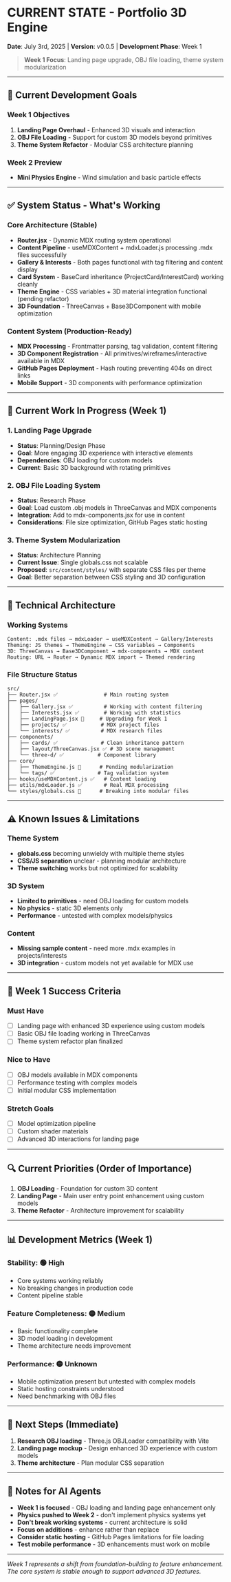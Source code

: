 # CURRENT STATE - Portfolio 3D Engine

**Date**: July 3rd, 2025 | **Version**: v0.0.5 | **Development Phase**: Week 1

> **Week 1 Focus**: Landing page upgrade, OBJ file loading, theme system modularization

---

## 🎯 Current Development Goals

### **Week 1 Objectives**
1. **Landing Page Overhaul** - Enhanced 3D visuals and interaction
2. **OBJ File Loading** - Support for custom 3D models beyond primitives  
3. **Theme System Refactor** - Modular CSS architecture planning

### **Week 2 Preview**
- **Mini Physics Engine** - Wind simulation and basic particle effects

---

## ✅ System Status - What's Working

### **Core Architecture (Stable)**
- **Router.jsx** - Dynamic MDX routing system operational
- **Content Pipeline** - useMDXContent + mdxLoader.js processing .mdx files successfully
- **Gallery & Interests** - Both pages functional with tag filtering and content display
- **Card System** - BaseCard inheritance (ProjectCard/InterestCard) working cleanly
- **Theme Engine** - CSS variables + 3D material integration functional (pending refactor)
- **3D Foundation** - ThreeCanvas + Base3DComponent with mobile optimization

### **Content System (Production-Ready)**
- **MDX Processing** - Frontmatter parsing, tag validation, content filtering
- **3D Component Registration** - All primitives/wireframes/interactive available in MDX
- **GitHub Pages Deployment** - Hash routing preventing 404s on direct links
- **Mobile Support** - 3D components with performance optimization

---

## 🚧 Current Work In Progress (Week 1)

### **1. Landing Page Upgrade**
- **Status**: Planning/Design Phase
- **Goal**: More engaging 3D experience with interactive elements
- **Dependencies**: OBJ loading for custom models
- **Current**: Basic 3D background with rotating primitives

### **2. OBJ File Loading System**
- **Status**: Research Phase
- **Goal**: Load custom .obj models in ThreeCanvas and MDX components
- **Integration**: Add to mdx-components.jsx for use in content
- **Considerations**: File size optimization, GitHub Pages static hosting

### **3. Theme System Modularization**
- **Status**: Architecture Planning
- **Current Issue**: Single globals.css not scalable
- **Proposed**: `src/content/styles/` with separate CSS files per theme
- **Goal**: Better separation between CSS styling and 3D configuration

---

## 🔧 Technical Architecture

### **Working Systems**
```
Content: .mdx files → mdxLoader → useMDXContent → Gallery/Interests
Theming: JS themes → ThemeEngine → CSS variables → Components
3D: ThreeCanvas → Base3DComponent → mdx-components → MDX content
Routing: URL → Router → Dynamic MDX import → Themed rendering
```

### **File Structure Status**
```
src/
├── Router.jsx ✅               # Main routing system
├── pages/
│   ├── Gallery.jsx ✅          # Working with content filtering
│   ├── Interests.jsx ✅        # Working with statistics
│   ├── LandingPage.jsx 🔄     # Upgrading for Week 1
│   ├── projects/ ✅           # MDX project files
│   └── interests/ ✅          # MDX research files  
├── components/
│   ├── cards/ ✅              # Clean inheritance pattern
│   ├── layout/ThreeCanvas.jsx ✅ # 3D scene management
│   └── three-d/ ✅           # Component library
├── core/
│   ├── ThemeEngine.js 🔄      # Pending modularization
│   └── tags/ ✅              # Tag validation system
├── hooks/useMDXContent.js ✅   # Content loading
├── utils/mdxLoader.js ✅       # Real MDX processing
└── styles/globals.css 🔄      # Breaking into modular files
```

---

## ⚠️ Known Issues & Limitations

### **Theme System**
- **globals.css** becoming unwieldy with multiple theme styles
- **CSS/JS separation** unclear - planning modular architecture
- **Theme switching** works but not optimized for scalability

### **3D System**  
- **Limited to primitives** - need OBJ loading for custom models
- **No physics** - static 3D elements only
- **Performance** - untested with complex models/physics

### **Content**
- **Missing sample content** - need more .mdx examples in projects/interests
- **3D integration** - custom models not yet available for MDX use

---

## 🎯 Week 1 Success Criteria

### **Must Have**
- [ ] Landing page with enhanced 3D experience using custom models
- [ ] Basic OBJ file loading working in ThreeCanvas
- [ ] Theme system refactor plan finalized

### **Nice to Have**  
- [ ] OBJ models available in MDX components
- [ ] Performance testing with complex models
- [ ] Initial modular CSS implementation

### **Stretch Goals**
- [ ] Model optimization pipeline
- [ ] Custom shader materials
- [ ] Advanced 3D interactions for landing page

---

## 🔍 Current Priorities (Order of Importance)

1. **OBJ Loading** - Foundation for custom 3D content
2. **Landing Page** - Main user entry point enhancement using custom models
3. **Theme Refactor** - Architecture improvement for scalability

---

## 📊 Development Metrics (Week 1)

### **Stability**: 🟢 High
- Core systems working reliably
- No breaking changes in production code
- Content pipeline stable

### **Feature Completeness**: 🟡 Medium  
- Basic functionality complete
- 3D model loading in development
- Theme architecture needs improvement

### **Performance**: 🟡 Unknown
- Mobile optimization present but untested with complex models
- Static hosting constraints understood
- Need benchmarking with OBJ files

---

## 🚀 Next Steps (Immediate)

1. **Research OBJ loading** - Three.js OBJLoader compatibility with Vite
2. **Landing page mockup** - Design enhanced 3D experience with custom models
3. **Theme architecture** - Plan modular CSS separation

---

## 📝 Notes for AI Agents

- **Week 1 is focused** - OBJ loading and landing page enhancement only
- **Physics pushed to Week 2** - don't implement physics systems yet
- **Don't break working systems** - current architecture is solid
- **Focus on additions** - enhance rather than replace
- **Consider static hosting** - GitHub Pages limitations for file loading
- **Test mobile performance** - 3D enhancements must work on mobile

---

*Week 1 represents a shift from foundation-building to feature enhancement. The core system is stable enough to support advanced 3D features.*